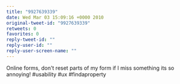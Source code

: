 ```yaml
---
title: "9927639339"
date: Wed Mar 03 15:09:16 +0000 2010
original-tweet-id: "9927639339"
retweets: 0
favorites: 0
reply-tweet-id: ""
reply-user-id: ""
reply-user-screen-name: ""
---
```

Online forms, don't reset parts of my form if I miss something its so annoying! #usability #ux #findaproperty
